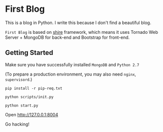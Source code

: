 First Blog
==========

This is a blog in Python. I write this because I don't find a beautiful blog.

`First Blog` is based on [shire](https://github.com/liangsun/shire) framework, which means it uses Tornado Web Server + MongoDB for back-end and Bootstrap for front-end.

## Getting Started

Make sure you have successfully installed `MongoDB` and `Python 2.7`

(To prepare a production environment, you may also need `nginx`, `supervisord`.)

```
pip install -r pip-req.txt

python scripts/init.py

python start.py
```

Open <http://127.0.0.1:8004>

Go hacking!
